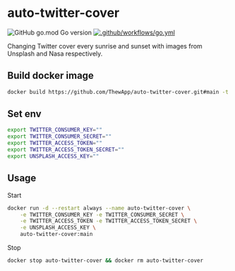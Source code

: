 # auto-twitter-cover

![GitHub go.mod Go version](https://img.shields.io/github/go-mod/go-version/ThewApp/auto-twitter-cover)
[![.github/workflows/go.yml](https://github.com/ThewApp/auto-twitter-cover/actions/workflows/go.yml/badge.svg)](https://github.com/ThewApp/auto-twitter-cover/actions/workflows/go.yml)

Changing Twitter cover every sunrise and sunset with images from Unsplash and Nasa respectively.

## Build docker image

```sh
docker build https://github.com/ThewApp/auto-twitter-cover.git#main -t auto-twitter-cover:main
```

## Set env

```sh
export TWITTER_CONSUMER_KEY=""
export TWITTER_CONSUMER_SECRET=""
export TWITTER_ACCESS_TOKEN=""
export TWITTER_ACCESS_TOKEN_SECRET=""
export UNSPLASH_ACCESS_KEY=""
```

## Usage

Start

```sh
docker run -d --restart always --name auto-twitter-cover \
    -e TWITTER_CONSUMER_KEY -e TWITTER_CONSUMER_SECRET \
    -e TWITTER_ACCESS_TOKEN -e TWITTER_ACCESS_TOKEN_SECRET \
    -e UNSPLASH_ACCESS_KEY \
    auto-twitter-cover:main
```

Stop

```sh
docker stop auto-twitter-cover && docker rm auto-twitter-cover
```
